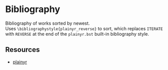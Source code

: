 # Bibliography
Bibliography of works sorted by newest.  
Uses `\bibliographystyle{plainyr_reverse}` to sort, which replaces `ITERATE` with `REVERSE` at the end of the `plainyr.bst` built-in bibliography style.

## Resources
 - [plainyr](https://www.ctan.org/pkg/plainyr)
